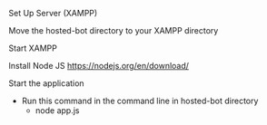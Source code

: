 Set Up Server (XAMPP)

Move the hosted-bot directory to your XAMPP directory

Start XAMPP

Install Node JS
https://nodejs.org/en/download/

Start the application
  - Run this command in the command line in hosted-bot directory
    * node app.js
